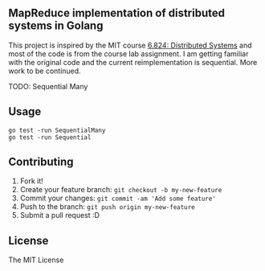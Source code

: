 ## MapReduce implementation of distributed systems in Golang
This project is inspired by the MIT course [6.824: Distributed Systems](https://pdos.csail.mit.edu/6.824/index.html) and most of the code is from the course lab assignment. I am getting familiar with the original code and the current reimplementation is sequential. More work to be continued.

TODO: Sequential Many
## Usage
```
go test -run SequentialMany
go test -run Sequential
```
## Contributing
1. Fork it!
2. Create your feature branch: `git checkout -b my-new-feature`
3. Commit your changes: `git commit -am 'Add some feature'`
4. Push to the branch: `git push origin my-new-feature`
5. Submit a pull request :D

## License
The MIT License